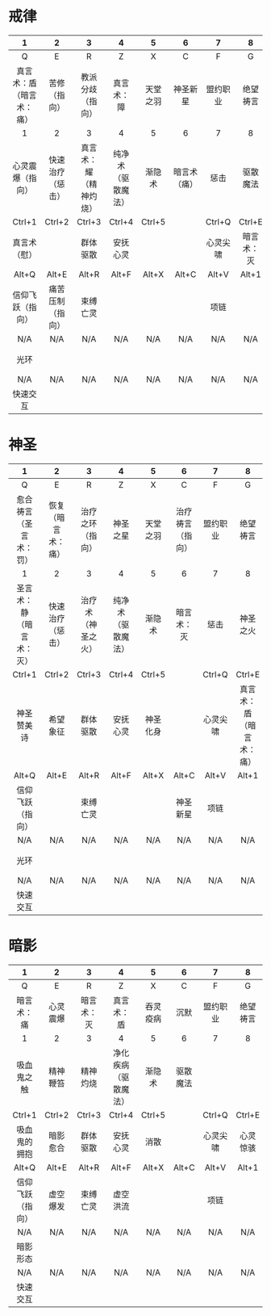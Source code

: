 # 戒律
| 1 | 2 | 3 | 4 | 5 | 6 | 7 | 8 | 9 | 10 | 11 | 12 |
|:-:|:-:|:-:|:-:|:-:|:-:|:-:|:-:|:-:|:-:|:-:|:-:|
| Q | E | R | Z | X | C | F | G | V | Ctrl+F | Ctrl+G | Ctrl+V |
| 真言术：盾（暗言术：痛） | 苦修（指向） | 教派分歧（指向） | 真言术：障 | 天堂之羽 | 神圣新星 | 盟约职业 | 绝望祷言 | 饰品1 | 盟约通用 | 全神贯注（指向） | 饰品2 |
| 1 | 2 | 3 | 4 | 5 | 6 | 7 | 8 | 9 | 0 | - | = |
| 心灵震爆（指向） | 快速治疗（惩击） | 真言术：耀（精神灼烧） | 纯净术（驱散魔法） | 渐隐术 | 暗言术（痛） | 惩击 | 驱散魔法 | 精神灼烧 |  |  |  |
| Ctrl+1 | Ctrl+2 | Ctrl+3 | Ctrl+4 | Ctrl+5 |  | Ctrl+Q | Ctrl+E | Ctrl+R | Ctrl+Z | Ctrl+X | Ctrl+C |
| 真言术（慰） |  | 群体驱散 | 安抚心灵 |  |  | 心灵尖啸 | 暗言术：灭 | 暗影魔 |  | 闪光力场（指向） | 种族技能 |
| Alt+Q | Alt+E | Alt+R | Alt+F | Alt+X | Alt+C | Alt+V | Alt+1 | Alt+2 | Alt+3 | Alt+4 | Alt+5 |
| 信仰飞跃（指向） | 痛苦压制（指向） | 束缚亡灵 |  |  |  | 项链 |  | 漂浮术 | 真言术：韧 | 群体复活 | 复活术 |
| N/A | N/A | N/A | N/A | N/A | N/A | N/A | N/A | N/A | N/A | N/A | N/A |
| 光环 |  |  |  |  |  |  |  |  |  | 精神控制 | 心灵视界 |
| N/A | N/A | N/A | N/A | N/A | N/A | N/A | N/A | N/A | N/A | N/A | N/A |
| 快速交互 |  |  |  |  |  |  |  |  |  |  | 未用天赋 |

# 神圣
| 1 | 2 | 3 | 4 | 5 | 6 | 7 | 8 | 9 | 10 | 11 | 12 |
|:-:|:-:|:-:|:-:|:-:|:-:|:-:|:-:|:-:|:-:|:-:|:-:|
| Q | E | R | Z | X | C | F | G | V | Ctrl+F | Ctrl+G | Ctrl+V |
| 愈合祷言（圣言术：罚） | 恢复（暗言术：痛） | 治疗之环（指向） | 神圣之星 | 天堂之羽 | 治疗祷言（指向） | 盟约职业 | 绝望祷言 | 饰品1 | 盟约通用 | 守护之魂 | 饰品2 |
| 1 | 2 | 3 | 4 | 5 | 6 | 7 | 8 | 9 | 0 | - | = |
| 圣言术：静（暗言术：灭） | 快速治疗（惩击） | 治疗术（神圣之火） | 纯净术（驱散魔法） | 渐隐术 | 暗言术：灭 | 惩击 | 神圣之火 | 驱散魔法 | 圣言术：罚 | 暗言术：痛 |  |
| Ctrl+1 | Ctrl+2 | Ctrl+3 | Ctrl+4 | Ctrl+5 |  | Ctrl+Q | Ctrl+E | Ctrl+R | Ctrl+Z | Ctrl+X | Ctrl+C |
| 神圣赞美诗 | 希望象征 | 群体驱散 | 安抚心灵 | 神圣化身 |  | 心灵尖啸 | 真言术：盾（暗言术：痛） | 圣言术：灵 |  | 闪光力场（指向） | 种族技能 |
| Alt+Q | Alt+E | Alt+R | Alt+F | Alt+X | Alt+C | Alt+V | Alt+1 | Alt+2 | Alt+3 | Alt+4 | Alt+5 |
| 信仰飞跃（指向） |  | 束缚亡灵 |  |  | 神圣新星 | 项链 |  | 漂浮术 | 真言术：韧 | 群体复活 | 复活术 |
| N/A | N/A | N/A | N/A | N/A | N/A | N/A | N/A | N/A | N/A | N/A | N/A |
| 光环 |  |  |  |  |  |  |  |  |  | 精神控制 | 心灵视界 |
| N/A | N/A | N/A | N/A | N/A | N/A | N/A | N/A | N/A | N/A | N/A | N/A |
| 快速交互 |  |  |  |  |  |  |  |  |  |  | 未用天赋 |

# 暗影
| 1 | 2 | 3 | 4 | 5 | 6 | 7 | 8 | 9 | 10 | 11 | 12 |
|:-:|:-:|:-:|:-:|:-:|:-:|:-:|:-:|:-:|:-:|:-:|:-:|
| Q | E | R | Z | X | C | F | G | V | Ctrl+F | Ctrl+G | Ctrl+V |
| 暗言术：痛 | 心灵震爆 | 暗言术：灭 | 真言术：盾 | 吞灵疫病 | 沉默 | 盟约职业 | 绝望祷言 | 饰品1 | 盟约通用 |  | 饰品2 |
| 1 | 2 | 3 | 4 | 5 | 6 | 7 | 8 | 9 | 0 | - | = |
| 吸血鬼之触 | 精神鞭笞 | 精神灼烧 | 净化疾病（驱散魔法） | 渐隐术 | 驱散魔法 |  |  |  |  |  |  |
| Ctrl+1 | Ctrl+2 | Ctrl+3 | Ctrl+4 | Ctrl+5 |  | Ctrl+Q | Ctrl+E | Ctrl+R | Ctrl+Z | Ctrl+X | Ctrl+C |
| 吸血鬼的拥抱 | 暗影愈合 | 群体驱散 | 安抚心灵 | 消散 |  | 心灵尖啸 | 心灵惊骇 | 暗影魔 |  |  | 种族技能 |
| Alt+Q | Alt+E | Alt+R | Alt+F | Alt+X | Alt+C | Alt+V | Alt+1 | Alt+2 | Alt+3 | Alt+4 | Alt+5 |
| 信仰飞跃（指向） | 虚空爆发 | 束缚亡灵 | 虚空洪流 |  |  | 项链 |  |  | 漂浮术 | 真言术：韧 | 复活术 |
| N/A | N/A | N/A | N/A | N/A | N/A | N/A | N/A | N/A | N/A | N/A | N/A |
| 暗影形态 |  |  |  |  |  |  |  |  |  | 精神控制 | 心灵视界 |
| N/A | N/A | N/A | N/A | N/A | N/A | N/A | N/A | N/A | N/A | N/A | N/A |
| 快速交互 |  |  |  |  |  |  |  |  |  |  | 未用天赋 |